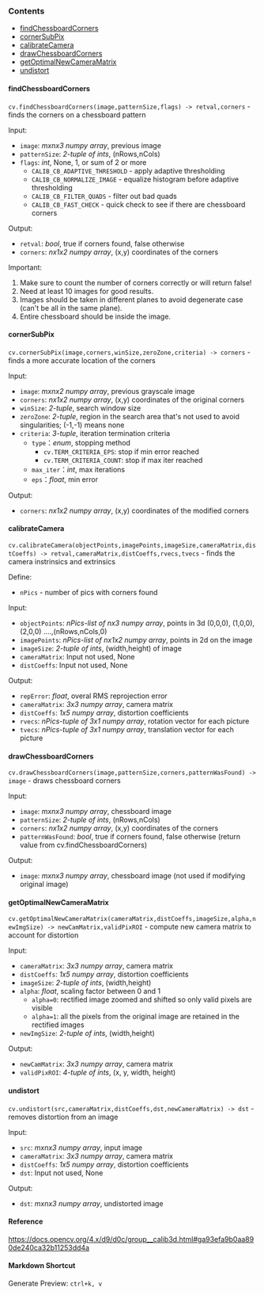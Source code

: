 ### Contents 
- [findChessboardCorners](#findchessboardcorners)
- [cornerSubPix](#cornersubpix)
- [calibrateCamera](#calibratecamera)
- [drawChessboardCorners](#drawchessboardcorners)
- [getOptimalNewCameraMatrix](#getoptimalnewcameramatrix)
- [undistort](#undistort)

#### findChessboardCorners
`cv.findChessboardCorners(image,patternSize,flags) -> retval,corners` - finds the corners on a chessboard pattern

Input: 
- `image`: _mxnx3 numpy array_, previous image 
- `patternSize`: _2-tuple of ints_, (nRows,nCols)
- `flags`: _int_, None, 1, or sum of 2 or more  
    - `CALIB_CB_ADAPTIVE_THRESHOLD` - apply adaptive thresholding 
    - `CALIB_CB_NORMALIZE_IMAGE` - equalize histogram before adaptive thresholding 
    - `CALIB_CB_FILTER_QUADS` - filter out bad quads 
    - `CALIB_CB_FAST_CHECK` - quick check to see if there are chessboard corners

Output: 
- `retval`: _bool_, true if corners found, false otherwise
- `corners`: _nx1x2 numpy array_, (x,y) coordinates of the corners 


Important: 
1. Make sure to count the number of corners correctly or will return false! 
2. Need at least 10 images for good results. 
3. Images should be taken in different planes to avoid degenerate case (can't be all in the same plane). 
4. Entire chessboard should be inside the image. 

#### cornerSubPix
`cv.cornerSubPix(image,corners,winSize,zeroZone,criteria) -> corners` - finds a more accurate location of the corners 

Input: 
- `image`: _mxnx2 numpy array_, previous grayscale image 
- `corners`: _nx1x2 numpy array_, (x,y) coordinates of the original corners 
- `winSize`: _2-tuple_, search window size
- `zeroZone`: _2-tuple_, region in the search area that's not used to avoid singularities; (-1,-1) means none
- `criteria`: _3-tuple_, iteration termination criteria
  - `type`：_enum_, stopping method 
    - `cv.TERM_CRITERIA_EPS`: stop if min error reached 
    - `cv.TERM_CRITERIA_COUNT`: stop if max iter reached 
  - `max_iter`：_int_, max iterations
  - `eps`：_float_, min error 

Output:
- `corners`: _nx1x2 numpy array_, (x,y) coordinates of the modified corners 

#### calibrateCamera
`cv.calibrateCamera(objectPoints,imagePoints,imageSize,cameraMatrix,distCoeffs) -> retval,cameraMatrix,distCoeffs,rvecs,tvecs` - finds the camera instrinsics and extrinsics 

Define: 
- `nPics` - number of pics with corners found  

Input: 
- `objectPoints`: _nPics-list of nx3 numpy array_, points in 3d (0,0,0), (1,0,0), (2,0,0) ....,(nRows,nCols,0)   
- `imagePoints`: _nPics-list of nx1x2 numpy array_, points in 2d on the image 
- `imageSize`: _2-tuple of ints_, (width,height) of image 
- `cameraMatrix`: Input not used, None
- `distCoeffs`: Input not used, None  

Output: 
- `repError`: _float_, overal RMS reprojection error   
- `cameraMatrix`: _3x3 numpy array_, camera matrix   
- `distCoeffs`: _1x5 numpy array_, distortion coefficients   
- `rvecs`: _nPics-tuple of 3x1 numpy array_, rotation vector for each picture  
- `tvecs`: _nPics-tuple of 3x1 numpy array_, translation vector for each picture 

#### drawChessboardCorners
`cv.drawChessboardCorners(image,patternSize,corners,patternWasFound) -> image` - draws chessboard corners 

Input: 
- `image`: _mxnx3 numpy array_, chessboard image 
- `patternSize`: _2-tuple of ints_, (nRows,nCols)
- `corners`: _nx1x2 numpy array_, (x,y) coordinates of the corners
- `patternWasFound`: _bool_, true if corners found, false otherwise (return value from cv.findChessboardCorners)

Output: 
- `image`: _mxnx3 numpy array_, chessboard image (not used if modifying original image) 

#### getOptimalNewCameraMatrix
`cv.getOptimalNewCameraMatrix(cameraMatrix,distCoeffs,imageSize,alpha,newImgSize) -> newCamMatrix,validPixROI` - compute new camera matrix to account for distortion 

Input: 
- `cameraMatrix`: _3x3 numpy array_, camera matrix 
- `distCoeffs`: _1x5 numpy array_, distortion coefficients   
- `imageSize`: _2-tuple of ints_, (width,height)
- `alpha`: _float_, scaling factor between 0 and 1 
  - `alpha=0`: rectified image zoomed and shifted so only valid pixels are visible
  - `alpha=1`: all the pixels from the original image are retained in the rectified images 
- `newImgSize`: _2-tuple of ints_, (width,height)

Output: 
- `newCamMatrix`:  _3x3 numpy array_, camera matrix  
- `validPixROI`: _4-tuple of ints_, (x, y, width, height)

#### undistort
`cv.undistort(src,cameraMatrix,distCoeffs,dst,newCameraMatrix) -> dst` - removes distortion from an image 

Input: 
- `src`: _mxnx3 numpy array_, input image 
- `cameraMatrix`: _3x3 numpy array_, camera matrix   
- `distCoeffs`: _1x5 numpy array_, distortion coefficients   
- `dst`:  Input not used, None

Output: 
- `dst`:  _mxnx3 numpy array_, undistorted image


#### Reference
https://docs.opencv.org/4.x/d9/d0c/group__calib3d.html#ga93efa9b0aa890de240ca32b11253dd4a


#### Markdown Shortcut
Generate Preview: `ctrl+k, v`